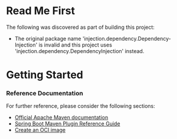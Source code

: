 # Read Me First
The following was discovered as part of building this project:

* The original package name 'injection.dependency.Dependency-Injection' is invalid and this project uses 'injection.dependency.DependencyInjection' instead.

# Getting Started

### Reference Documentation
For further reference, please consider the following sections:

* [Official Apache Maven documentation](https://maven.apache.org/guides/index.html)
* [Spring Boot Maven Plugin Reference Guide](https://docs.spring.io/spring-boot/docs/2.4.0-M4/maven-plugin/reference/html/)
* [Create an OCI image](https://docs.spring.io/spring-boot/docs/2.4.0-M4/maven-plugin/reference/html/#build-image)

